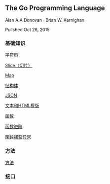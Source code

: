 ## The Go Programming Language

Alan A.A Donovan · Brian W. Kernighan

Pulished Oct 26, 2015

### 基础知识

[字符串](./book/ch3/ch3.md)

[Slice（切片）](./book/ch2/ch2.md)

[Map](./book/ch1/ch1.md)

[结构体](./book/ch4/ch4.md)

[JSON]()

[文本和HTML模版]()

[函数]()

[函数进阶]()

[函数捕获异常]()

### 方法

[方法]()

### 接口